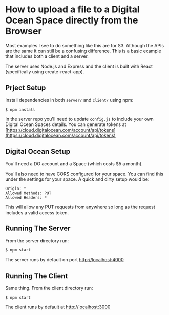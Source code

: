 # How to upload a file to a Digital Ocean Space directly from the Browser
Most examples I see to do something like this are for S3. Although the APIs are
the same it can still be a confusing difference. This is a basic example that
includes both a client and a server.

The server uses Node.js and Express and the client is built with React
(specifically using create-react-app).

## Prject Setup
Install dependencies in both `server/` and `client/` using npm:
```
$ npm install
```

In the server repo you'll need to update `config.js` to include your own
Digital Ocean Spaces details. You can generate tokens at [https://cloud.digitalocean.com/account/api/tokens](https://cloud.digitalocean.com/account/api/tokens)

## Digital Ocean Setup
You'll need a DO account and a Space (which costs $5 a month).

You'll also need to have CORS configured for your space. You can find this under
the settings for your space. A quick and dirty setup would be:

```
Origin: *
Allowed Methods: PUT
Allowed Headers: *
```

This will allow any PUT requests from anywhere so long as the request includes a
valid access token.

## Running The Server
From the server directory run:
```
$ npm start
```

The server runs by default on port [http://localhost:4000](http://localhost:4000)

## Running The Client
Same thing. From the client directory run:
```
$ npm start
```

The client runs by default at [http://localhost:3000](http://localhost:3000)

